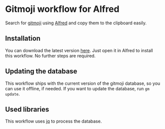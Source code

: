 # Gitmoji workflow for Alfred
Search for [gitmoji](https://gitmoji.carloscuesta.me/) using
[Alfred](https://www.alfredapp.com/) and copy them to the clipboard easily.

## Installation
You can download the latest version [here](https://github.com/leolabs/alfred-gitmoji/releases/latest).
Just open it in Alfred to install this workflow. No further steps are required.

## Updating the database
This workflow ships with the current version of the gitmoji database, so you can
use it offline, if needed. If you want to update the database, run `gm update`.

## Used libraries
This workflow uses [jq](https://stedolan.github.io/jq/) to process the database.
